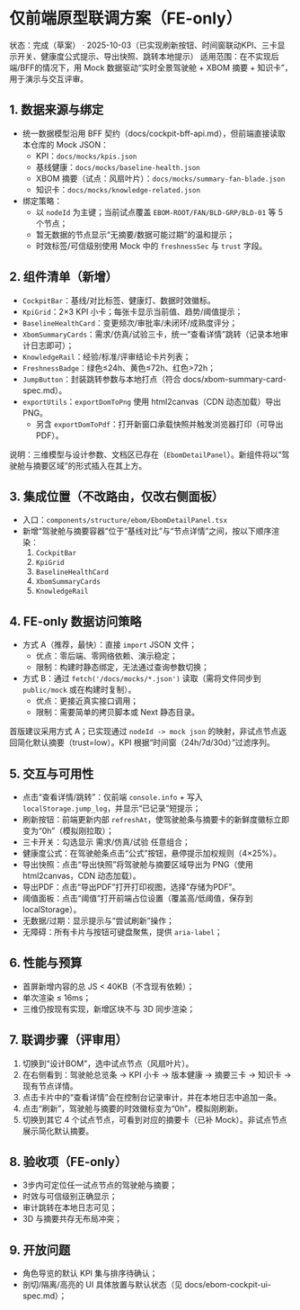 # 仅前端原型联调方案（FE-only）

状态：完成（草案） · 2025-10-03（已实现刷新按钮、时间窗联动KPI、三卡显示开关、健康度公式提示、导出快照、跳转本地提示）
适用范围：在不实现后端/BFF的情况下，用 Mock 数据驱动“实时全景驾驶舱 + XBOM 摘要 + 知识卡”，用于演示与交互评审。

## 1. 数据来源与绑定
- 统一数据模型沿用 BFF 契约（docs/cockpit-bff-api.md），但前端直接读取本仓库的 Mock JSON：
  - KPI：`docs/mocks/kpis.json`
  - 基线健康：`docs/mocks/baseline-health.json`
  - XBOM 摘要（试点：风扇叶片）：`docs/mocks/summary-fan-blade.json`
  - 知识卡：`docs/mocks/knowledge-related.json`
- 绑定策略：
  - 以 `nodeId` 为主键；当前试点覆盖 `EBOM-ROOT/FAN/BLD-GRP/BLD-01` 等 5 个节点；
  - 暂无数据的节点显示“无摘要/数据可能过期”的温和提示；
  - 时效标签/可信级别使用 Mock 中的 `freshnessSec` 与 `trust` 字段。

## 2. 组件清单（新增）
- `CockpitBar`：基线/对比标签、健康灯、数据时效徽标。
- `KpiGrid`：2×3 KPI 小卡；每张卡显示当前值、趋势/阈值提示；
- `BaselineHealthCard`：变更频次/审批率/未闭环/成熟度评分；
- `XbomSummaryCards`：需求/仿真/试验三卡，统一“查看详情”跳转（记录本地审计日志即可）；
- `KnowledgeRail`：经验/标准/评审结论卡片列表；
- `FreshnessBadge`：绿色≤24h、黄色≤72h、红色>72h；
- `JumpButton`：封装跳转参数与本地打点（符合 docs/xbom-summary-card-spec.md）。
- `exportUtils`：`exportDomToPng` 使用 html2canvas（CDN 动态加载）导出 PNG。
  - 另含 `exportDomToPdf`：打开新窗口承载快照并触发浏览器打印（可导出PDF）。

说明：三维模型与设计参数、文档区已存在（`EbomDetailPanel`）。新组件将以“驾驶舱与摘要区域”的形式插入在其上方。

## 3. 集成位置（不改路由，仅改右侧面板）
- 入口：`components/structure/ebom/EbomDetailPanel.tsx`
- 新增“驾驶舱与摘要容器”位于“基线对比”与“节点详情”之间，按以下顺序渲染：
  1) `CockpitBar`
  2) `KpiGrid`
  3) `BaselineHealthCard`
  4) `XbomSummaryCards`
  5) `KnowledgeRail`

## 4. FE-only 数据访问策略
- 方式 A（推荐，最快）：直接 `import` JSON 文件；
  - 优点：零后端、零网络依赖、演示稳定；
  - 限制：构建时静态绑定，无法通过查询参数切换；
- 方式 B：通过 `fetch('/docs/mocks/*.json')` 读取（需将文件同步到 `public/mock` 或在构建时复制）。
  - 优点：更接近真实接口调用；
  - 限制：需要简单的拷贝脚本或 Next 静态目录。

首版建议采用方式 A；已实现通过 `nodeId -> mock json` 的映射，非试点节点返回简化默认摘要（trust=low）。KPI 根据“时间窗（24h/7d/30d）”过滤序列。

## 5. 交互与可用性
- 点击“查看详情/跳转”：仅前端 `console.info` + 写入 `localStorage.jump_log`，并显示“已记录”短提示；
- 刷新按钮：前端更新内部 `refreshAt`，使驾驶舱条与摘要卡的新鲜度徽标立即变为“0h”（模拟刚拉取）；
- 三卡开关：勾选显示 需求/仿真/试验 任意组合；
- 健康度公式：在驾驶舱条点击“公式”按钮，悬停提示加权规则（4×25%）。
- 导出快照：点击“导出快照”将驾驶舱与摘要区域导出为 PNG（使用 html2canvas，CDN 动态加载）。
 - 导出PDF：点击“导出PDF”打开打印视图，选择“存储为PDF”。
 - 阈值面板：点击“阈值”打开前端占位设置（覆盖高/低阈值，保存到 localStorage）。
- 无数据/过期：显示提示与“尝试刷新”操作；
- 无障碍：所有卡片与按钮可键盘聚焦，提供 `aria-label`；

## 6. 性能与预算
- 首屏新增内容的总 JS < 40KB（不含现有依赖）；
- 单次渲染 ≤ 16ms；
- 三维仍按现有实现，新增区块不与 3D 同步渲染；

## 7. 联调步骤（评审用）
1) 切换到“设计BOM”，选中试点节点（风扇叶片）。
2) 在右侧看到：驾驶舱总览条 → KPI 小卡 → 版本健康 → 摘要三卡 → 知识卡 → 现有节点详情。
3) 点击卡片中的“查看详情”会在控制台记录审计，并在本地日志中追加一条。
4) 点击“刷新”，驾驶舱与摘要的时效徽标变为“0h”，模拟刚刷新。
5) 切换到其它 4 个试点节点，可看到对应的摘要卡（已补 Mock）。非试点节点展示简化默认摘要。

## 8. 验收项（FE-only）
- 3步内可定位任一试点节点的驾驶舱与摘要；
- 时效与可信级别正确显示；
- 审计跳转在本地日志可见；
- 3D 与摘要共存无布局冲突；

## 9. 开放问题
- 角色导览的默认 KPI 集与排序待确认；
- 剖切/隔离/高亮的 UI 具体放置与默认状态（见 docs/ebom-cockpit-ui-spec.md）；
